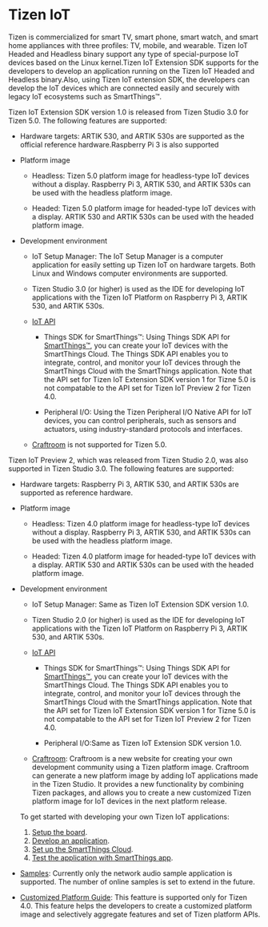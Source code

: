# Tizen IoT

Tizen is commercialized for smart TV, smart phone, smart watch, and smart home appliances with three profiles: TV, mobile, and wearable. Tizen IoT Headed and Headless binary support any type of special-purpose IoT devices based on the Linux kernel.Tizen IoT Extension SDK supports for the developers to develop an application running on the Tizen IoT Headed and Headless binary.Also, using Tizen IoT extension SDK, the developers can develop the IoT devices which are connected easily and securely with legacy IoT ecosystems such as SmartThings&trade;. 

Tizen IoT Extension SDK version 1.0 is released from Tizen Studio 3.0 for Tizen 5.0. The following features are supported:

-   Hardware targets: ARTIK 530, and ARTIK 530s are supported as the official reference hardware.Raspberry Pi 3 is also supported

-   Platform image
    -   Headless: Tizen 5.0 platform image for headless-type IoT devices without a display. Raspberry Pi 3, ARTIK 530, and ARTIK 530s can be used with the headless platform image.

    -   Headed: Tizen 5.0 platform image for headed-type IoT devices with a display. ARTIK 530 and ARTIK 530s can be used with the headed platform image.

-   Development environment

    -   IoT Setup Manager: The IoT Setup Manager is a computer application for easily setting up Tizen IoT on hardware targets. Both Linux and Windows computer environments are supported. 

    -   Tizen Studio 3.0 (or higher) is used as the IDE for developing IoT applications with the Tizen IoT Platform on Raspberry Pi 3, ARTIK 530, and ARTIK 530s.

    -   [IoT API](../guides/iot-api.md)
        -   Things SDK for SmartThings&trade;: Using Things SDK API for [SmartThings&trade;](https://smartthings.developer.samsung.com/), you can create your IoT devices with the SmartThings Cloud. The Things SDK API enables you to integrate, control, and monitor your IoT devices through the SmartThings Cloud with the SmartThings application. Note that the API set for Tizen IoT Extension SDK version 1 for Tizne 5.0 is not compatable to the API set for Tizen IoT Preview 2 for Tizen 4.0.

        -   Peripheral I/O: Using the Tizen Peripheral I/O Native API for IoT devices, you can control peripherals, such as sensors and actuators, using industry-standard protocols and interfaces.

    -   [Craftroom](https://craftroom.tizen.org/) is not supported for Tizen 5.0.

Tizen IoT Preview 2, which was released from Tizen Studio 2.0, was also supported in Tizen Studio 3.0. The following features are supported:

-   Hardware targets: Raspberry Pi 3, ARTIK 530, and ARTIK 530s are supported as reference hardware.

-   Platform image
    -   Headless: Tizen 4.0 platform image for headless-type IoT devices without a display. Raspberry Pi 3, ARTIK 530, and ARTIK 530s can be used with the headless platform image.

    -   Headed: Tizen 4.0 platform image for headed-type IoT devices with a display. ARTIK 530 and ARTIK 530s can be used with the headed platform image.

-   Development environment

    -   IoT Setup Manager: Same as Tizen IoT Extension SDK version 1.0.

    -   Tizen Studio 2.0 (or higher) is used as the IDE for developing IoT applications with the Tizen IoT Platform on Raspberry Pi 3, ARTIK 530, and ARTIK 530s.

    -   [IoT API](../guides/iot-api.md)
        -  Things SDK for SmartThings&trade;: Using Things SDK API for [SmartThings&trade;](https://smartthings.developer.samsung.com/), you can create your IoT devices with the SmartThings Cloud. The Things SDK API enables you to integrate, control, and monitor your IoT devices through the SmartThings Cloud with the SmartThings application. Note that the API set for Tizen IoT Extension SDK version 1 for Tizne 5.0 is not compatable to the API set for Tizen IoT Preview 2 for Tizen 4.0.

        -   Peripheral I/O:Same as Tizen IoT Extension SDK version 1.0.

    -   [Craftroom](https://craftroom.tizen.org/): Craftroom is a new website for creating your own development community using a Tizen platform image. Craftroom can generate a new platform image by adding IoT applications made in the Tizen Studio. It provides a new functionality by combining Tizen packages, and allows you to create a new customized Tizen platform image for IoT devices in the next platform release.



    To get started with developing your own Tizen IoT applications:

    1.  [Setup the board](setting-up-board.md).
    2.  [Develop an application](things-app-development-5.0.md).
    3.  [Set up the SmartThings Cloud](things-cloud-setup.md).
    4.  [Test the application with SmartThings app](cloud-app-test.md).

-   [Samples](../sample/iot-sample.md): Currently only the network audio sample application is supported. The number of online samples is set to extend in the future.

-   [Customized Platform Guide](../customized-platform/overview.md): This featture is supported only for Tizen 4.0. This feature helps the developers to create a customized platform image and selectively aggregate features and set of Tizen platform APIs.

